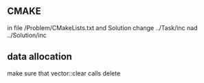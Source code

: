 ## CMAKE
in file /Problem/CMakeLists.txt and Solution change ../Task/inc nad ../Solution/inc

## data allocation
make sure that vector::clear calls delete